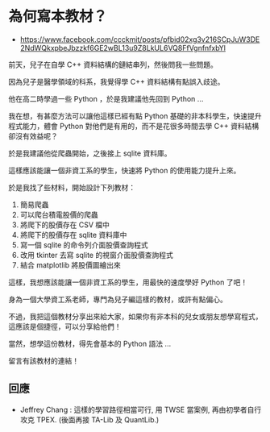 # 為何寫本教材？

* https://www.facebook.com/ccckmit/posts/pfbid02xg3v216SCpJuW3DE2NdWQkxpbeJbzzkf6GE2wBL13u9Z8LkUL6VQ8FfVgnfnfxbYl

前天，兒子在自學 C++ 資料結構的鏈結串列，然後問我一些問題。

因為兒子是醫學領域的科系，我覺得學 C++ 資料結構有點誤入歧途。

他在高二時學過一些 Python ，於是我建議他先回到 Python ...

我在想，有甚麼方法可以讓他這樣已經有點 Python 基礎的非本科學生，快速提升程式能力，體會 Python 對他們是有用的，而不是花很多時間去學 C++ 資料結構卻沒有效益呢？

於是我建議他從爬蟲開始，之後接上 sqlite 資料庫。

這樣應該能讓一個非資工系的學生，快速將 Python 的使用能力提升上來。

於是我找了些材料，開始設計下列教材：

1. 簡易爬蟲
2. 可以爬台積電股價的爬蟲
3. 將爬下的股價存在 CSV 檔中
4. 將爬下的股價存在 sqlite 資料庫中
5. 寫一個 sqlite 的命令列介面股價查詢程式
6. 改用 tkinter 去寫 sqlite 的視窗介面股價查詢程式
7. 結合 matplotlib 將股價圖繪出來

這樣，我想應該能讓一個非資工系的學生，用最快的速度學好 Python 了吧！

身為一個大學資工系老師，專門為兒子編這樣的教材，或許有點偏心。

不過，我把這個教材分享出來給大家，如果你有非本科的兒女或朋友想學寫程式，這應該是個捷徑，可以分享給他們！

當然，想學這份教材，得先會基本的 Python 語法 ...

留言有該教材的連結！

## 回應

* Jeffrey Chang : 這樣的學習路徑相當可行, 用 TWSE 當案例, 再由初學者自行攻克 TPEX. (後面再接 TA-Lib 及 QuantLib.)

